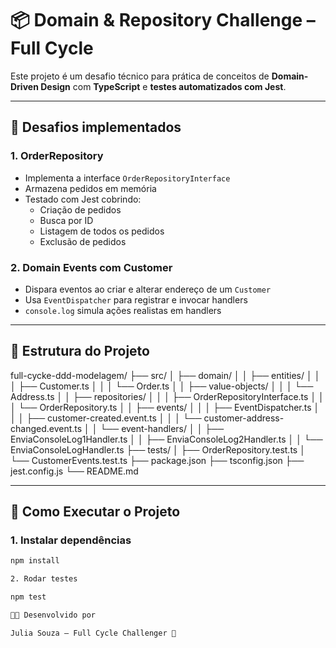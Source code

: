 # 📦 Domain & Repository Challenge – Full Cycle

Este projeto é um desafio técnico para prática de conceitos de **Domain-Driven Design** com **TypeScript** e **testes automatizados com Jest**.

---

## 🎯 Desafios implementados

### 1. OrderRepository

- Implementa a interface `OrderRepositoryInterface`
- Armazena pedidos em memória
- Testado com Jest cobrindo:
  - Criação de pedidos
  - Busca por ID
  - Listagem de todos os pedidos
  - Exclusão de pedidos

### 2. Domain Events com Customer

- Dispara eventos ao criar e alterar endereço de um `Customer`
- Usa `EventDispatcher` para registrar e invocar handlers
- `console.log` simula ações realistas em handlers

---

## 🧱 Estrutura do Projeto


full-cycke-ddd-modelagem/
├── src/
│   ├── domain/
│   │   ├── entities/
│   │   │   ├── Customer.ts
│   │   │   └── Order.ts
│   │   ├── value-objects/
│   │   │   └── Address.ts
│   │   ├── repositories/
│   │   │   ├── OrderRepositoryInterface.ts
│   │   │   └── OrderRepository.ts
│   │   ├── events/
│   │   │   ├── EventDispatcher.ts
│   │   │   ├── customer-created.event.ts
│   │   │   └── customer-address-changed.event.ts
│   │   └── event-handlers/
│   │       ├── EnviaConsoleLog1Handler.ts
│   │       ├── EnviaConsoleLog2Handler.ts
│   │       └── EnviaConsoleLogHandler.ts
├── tests/
│   ├── OrderRepository.test.ts
│   └── CustomerEvents.test.ts
├── package.json
├── tsconfig.json
├── jest.config.js
└── README.md


---

## 🚀 Como Executar o Projeto

### 1. Instalar dependências

```bash
npm install

2. Rodar testes

npm test

👩‍💻 Desenvolvido por

Julia Souza – Full Cycle Challenger 🚀